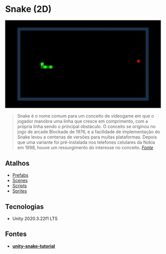 # Snake (2D)

<p align="center">
  <img src="images/UnitySnake.gif">
</p>

> Snake é o nome comum para um conceito de videogame em que o jogador manobra uma linha que cresce em comprimento, com a própria linha sendo o principal obstáculo. O conceito se originou no jogo de arcade Blockade de 1976, e a facilidade de implementação do Snake levou a centenas de versões para muitas plataformas. Depois que uma variante foi pré-instalada nos telefones celulares da Nokia em 1998, houve um ressurgimento do interesse no conceito. [*Fonte*](https://en.wikipedia.org/wiki/Snake_(video_game_genre))

## Atalhos

- [Prefabs](Assets/Prefabs)
- [Scenes](Assets/Scenes)
- [Scripts](Assets/Scripts)
- [Sprites](Assets/Sprites)

## Tecnologias

- Unity 2020.3.22f1 LTS

## Fontes

- [**unity-snake-tutorial**](https://github.com/zigurous/unity-snake-tutorial)